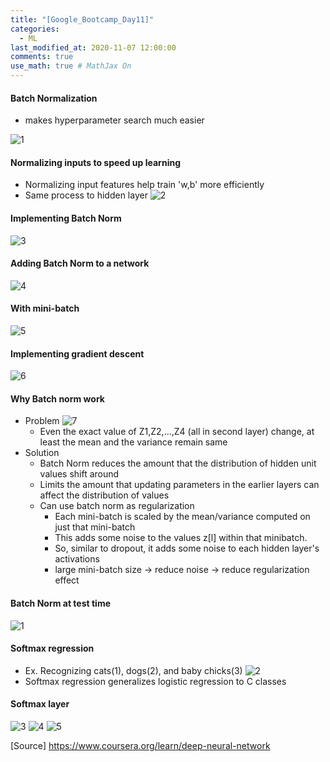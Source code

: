 ```yaml
---
title: "[Google_Bootcamp_Day11]"
categories: 
  - ML
last_modified_at: 2020-11-07 12:00:00
comments: true
use_math: true # MathJax On
---
```


#### Batch Normalization

- makes hyperparameter search much easier

![1](https://user-images.githubusercontent.com/62474292/102929372-d5c74680-44dd-11eb-9f19-721af2a89379.png)

#### Normalizing inputs to speed up learning
- Normalizing input features help train 'w,b' more efficiently
- Same process to hidden layer
![2](https://user-images.githubusercontent.com/62474292/102929410-e1b30880-44dd-11eb-8ce7-196b4e71df2b.png)

#### Implementing Batch Norm
![3](https://user-images.githubusercontent.com/62474292/102929399-df50ae80-44dd-11eb-9333-a38bc5136409.png)

#### Adding Batch Norm to a network
![4](https://user-images.githubusercontent.com/62474292/102929404-e081db80-44dd-11eb-9d00-b4c527b3b42d.png)

#### With mini-batch
![5](https://user-images.githubusercontent.com/62474292/102929407-e11a7200-44dd-11eb-9066-5610f3d2eebd.png)

#### Implementing gradient descent
![6](https://user-images.githubusercontent.com/62474292/102929377-d6f87380-44dd-11eb-81d7-64a7c455a75b.png)

#### Why Batch norm work
- Problem
![7](https://user-images.githubusercontent.com/62474292/102929402-dfe94500-44dd-11eb-9b02-d52b08365494.png)
  - Even the exact value of Z1,Z2,...,Z4 (all in second layer) change, at least the mean and the variance remain same
- Solution
  - Batch Norm reduces the amount that the distribution of hidden unit values shift around
  - Limits the amount that updating parameters in the earlier layers can affect the distribution of values
  - Can use batch norm as regularization
    - Each mini-batch is scaled by the mean/variance computed on just that mini-batch
    - This adds some noise to the values z[l] within that minibatch.
    - So, similar to dropout, it adds some noise to each hidden layer's activations
    - large mini-batch size -> reduce noise -> reduce regularization effect

#### Batch Norm at test time
![1](https://user-images.githubusercontent.com/62474292/102929939-d90f0200-44de-11eb-9236-a992b139d625.png)

#### Softmax regression
- Ex. Recognizing cats(1), dogs(2), and baby chicks(3)
![2](https://user-images.githubusercontent.com/62474292/102929937-d8766b80-44de-11eb-9c26-e3672e011a6d.png)
- Softmax regression generalizes logistic regression to C classes


#### Softmax layer
![3](https://user-images.githubusercontent.com/62474292/102929938-d90f0200-44de-11eb-8b17-5bfd150365d0.png)
![4](https://user-images.githubusercontent.com/62474292/102929935-d7ddd500-44de-11eb-81e3-15ed5b85bd62.png)
![5](https://user-images.githubusercontent.com/62474292/102929932-d6aca800-44de-11eb-86b4-c16d3cab6bab.png)



[Source] https://www.coursera.org/learn/deep-neural-network
